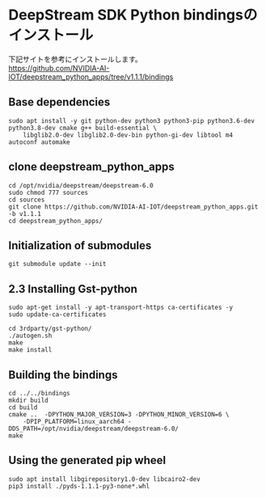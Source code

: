 # DeepStream SDK Python bindingsのインストール

下記サイトを参考にインストールします。   
https://github.com/NVIDIA-AI-IOT/deepstream_python_apps/tree/v1.1.1/bindings
 
## Base dependencies
```
sudo apt install -y git python-dev python3 python3-pip python3.6-dev python3.8-dev cmake g++ build-essential \
    libglib2.0-dev libglib2.0-dev-bin python-gi-dev libtool m4 autoconf automake

```
 
## clone deepstream_python_apps
```
cd /opt/nvidia/deepstream/deepstream-6.0
sudo chmod 777 sources
cd sources
git clone https://github.com/NVIDIA-AI-IOT/deepstream_python_apps.git -b v1.1.1
cd deepstream_python_apps/
```

## Initialization of submodules
```
git submodule update --init
```

## 2.3 Installing Gst-python
```
sudo apt-get install -y apt-transport-https ca-certificates -y
sudo update-ca-certificates

cd 3rdparty/gst-python/
./autogen.sh
make
make install

```

## Building the bindings
```
cd ../../bindings
mkdir build
cd build
cmake ..  -DPYTHON_MAJOR_VERSION=3 -DPYTHON_MINOR_VERSION=6 \
    -DPIP_PLATFORM=linux_aarch64 -DDS_PATH=/opt/nvidia/deepstream/deepstream-6.0/
make

```

## Using the generated pip wheel
```
sudo apt install libgirepository1.0-dev libcairo2-dev
pip3 install ./pyds-1.1.1-py3-none*.whl

```
